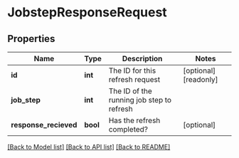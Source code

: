 # JobstepResponseRequest

## Properties
Name | Type | Description | Notes
------------ | ------------- | ------------- | -------------
**id** | **int** | The ID for this refresh request | [optional] [readonly] 
**job_step** | **int** | The ID of the running job step to refresh | 
**response_recieved** | **bool** | Has the refresh completed? | [optional] 

[[Back to Model list]](../README.md#documentation-for-models) [[Back to API list]](../README.md#documentation-for-api-endpoints) [[Back to README]](../README.md)


